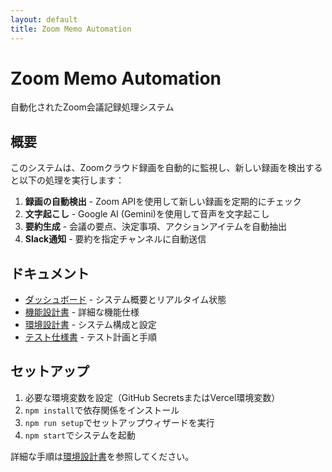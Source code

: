 ```yaml
---
layout: default
title: Zoom Memo Automation
---
```


# Zoom Memo Automation

自動化されたZoom会議記録処理システム

## 概要

このシステムは、Zoomクラウド録画を自動的に監視し、新しい録画を検出すると以下の処理を実行します：

1. **録画の自動検出** - Zoom APIを使用して新しい録画を定期的にチェック
2. **文字起こし** - Google AI (Gemini)を使用して音声を文字起こし
3. **要約生成** - 会議の要点、決定事項、アクションアイテムを自動抽出
4. **Slack通知** - 要約を指定チャンネルに自動送信

## ドキュメント

- [ダッシュボード](../0.docs/dashboard.html) - システム概要とリアルタイム状態
- [機能設計書](../0.docs/functional-design.html) - 詳細な機能仕様
- [環境設計書](../0.docs/environment-design.html) - システム構成と設定
- [テスト仕様書](../0.docs/test-specifications.html) - テスト計画と手順

## セットアップ

1. 必要な環境変数を設定（GitHub SecretsまたはVercel環境変数）
2. `npm install`で依存関係をインストール
3. `npm run setup`でセットアップウィザードを実行
4. `npm start`でシステムを起動

詳細な手順は[環境設計書](../0.docs/environment-design.html)を参照してください。